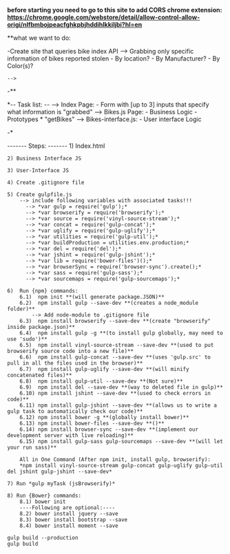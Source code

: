 **before starting you need to go to this site to add CORS chrome extension:
https://chrome.google.com/webstore/detail/allow-control-allow-origi/nlfbmbojpeacfghkpbjhddihlkkiljbi?hl=en**


**what we want to do:

 -Create site that queries bike index API
    --> Grabbing only specific information of bikes reported stolen
        - By location?
        - By Manufacturer?
        - By Color(s)?

    -->
-**


 *-- Task list: --
    --> Index Page:
        - Form with [up to 3] inputs that specify what information is "grabbed"
    --> Bikes.js Page:
        - Business Logic
        - Prototypes
          * "getBikes"
    --> Bikes-interface.js:
        - User interface Logic

-*

------- Steps: -------
    1) Index.html

    2) Business Interface JS

    3) User-Interface JS

    4) Create .gitignore file

    5) Create gulpfile.js
        --> include following variables with associated tasks!!!
          --> *var gulp = require('gulp');*
          --> *var browserify = require('browserify');*
          --> *var source = require('vinyl-source-stream');*
          --> *var concat = require('gulp-concat');*
          --> *var uglify = require('gulp-uglify');*
          --> *var utilities = require('gulp-util');*
          --> *var buildProduction = utilities.env.production;*
          --> *var del = require('del');*
          --> *var jshint = require('gulp-jshint');*
          --> *var lib = require('bower-files')();*
          --> *var browserSync = require('browser-sync').create();*
          --> *var sass = require('gulp-sass');*
          --> *var sourcemaps = require('gulp-sourcemaps');*

    6)  Run {npm} commands:
        6.1)  npm init **(will generate package.JSON)**
        6.2)  npm install gulp --save-dev **(creates a node_module folder)**
            --> Add node-module to .gitignore file
        6.3)  npm install browserify --save-dev **(create "browserify" inside package.json)**
        6.4)  npm install gulp -g **(to install gulp globally, may need to use 'sudo')**
        6.5)  npm install vinyl-source-stream --save-dev **(used to put browserify source code into a new file)**
        6.6)  npm install gulp-concat --save-dev **(uses 'gulp.src' to pull in all the files used in the browser)**
        6.7)  npm install gulp-uglify --save-dev **(will minify concatenated files)**
        6.8)  npm install gulp-util --save-dev **(Not sure)**
        6.9)  npm install del --save-dev **(way to deleted file in gulp)**
        6.10) npm install jshint --save-dev **(used to check errors in code)**
        6.11) npm install gulp-jshint --save-dev **(allows us to write a gulp task to automatically check our code)**
        6.12) npm install bower -g **(globally install bower)**
        6.13) npm install bower-files --save-dev **()**
        6.14) npm install browser-sync --save-dev **(implement our development server with live reloading)**
        6.15) npm install gulp-sass gulp-sourcemaps --save-dev **(will let your run sass)**

        All in One Command (After npm init, install gulp, browserify):
        *npm install vinyl-source-stream gulp-concat gulp-uglify gulp-util del jshint gulp-jshint --save-dev*

    7) Run *gulp myTask (jsBrowserify)*

    8) Run {Bower} commands:
        8.1) bower init
        ----Following are optional:----
        8.2) bower install jquery --save
        8.3) bower install bootstrap --save
        8.4) bower install moment --save

    gulp build --production
    gulp build

